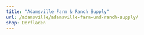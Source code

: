 ```yaml
---
title: "Adamsville Farm & Ranch Supply"
url: /adamsville/adamsville-farm-und-ranch-supply/
shop: Dorfladen
---
```

